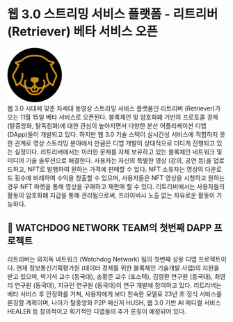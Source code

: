 # 웹 3.0 스트리밍 서비스 플랫폼 - 리트리버 (Retriever) 베타 서비스 오픈

<img src = "./images/icon_orange.png" width=25%><br>
웹 3.0 시대에 맞춘 차세대 동영상 스트리밍 서비스 플랫폼인 리트리버 (Retriever)가 오는 11월 15일 베타 서비스로 오픈된다. 블록체인 및 암호화폐 기반의 프로토콜 경제 (탈중앙화, 탈독점화)에 대한 관심이 높아지면서 다양한 분산 어플리케이션 디앱 (DApp)들이 개발되고 있다. 하지만 웹 3.0 기술 스택이 실시간성 서비스에 적합하지 못한 관계로 영상 스트리밍 분야에서 만큼은 디앱 개발이 상대적으로 더디게 진행되고 있는 실정이다.
리트리버에서는 이러한 문제를 자체 보유하고 있는 블록체인 네트워크 및 미디어 기술 솔루션으로 해결한다. 사용자는 자신의 특별한 영상 (강의, 공연 등)을 업로드하고, NFT로 발행하여 원하는 가격에 판매할 수 있다. NFT 소유자는 영상의 다운로드 횟수에 비례하여 수익을 창출할 수 있으며, 사용자들은 NFT 영상을 시청하고 원하는 경우 NFT 마켓을 통해 영상을 구매하고 재판매 할 수 있다. 리트리버에서는 사용자들의 활동이 암호화폐 지갑을 통해 관리됨으로써, 프라이버시 노출 없는 자유로운 활동이 가능하다.

## 🦮 WATCHDOG NETWORK TEAM의 첫번째 DAPP 프로젝트
리트리버는 와치독 네트워크 (Watchdog Network) 팀의 첫번째 상용 디앱 프로젝트이다. 현재 정보통신기획평가원 (데이터 경제를 위한 블록체인 기술개발 사업)의 지원을 받고 있으며, 박기석 교수 (동국대), 송황준 교수 (포스텍), 김령환 연구원 (동국대), 최영리 연구원 (동국대), 지규인 연구원 (동국대)이 연구 개발에 참여하고 있다. 리트리버는 베타 서비스 후 안정화를 거쳐, 사용자에게 보다 친숙한 모델로 23년 초 정식 서비스를 론칭할 계획이며, 나아가 탈중앙화 P2P 메신저 HUSH, 웹 3.0 기반 AI 메디컬 서비스 HEALER 등 창의적이고 획기적인 디앱들의 추가 론칭이 예정되어 있다.

